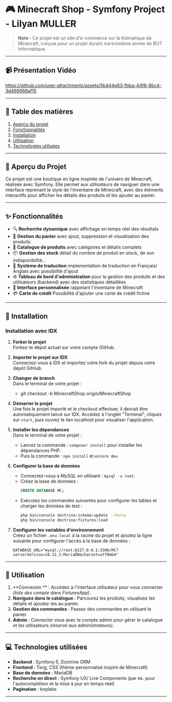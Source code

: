 # 🎮 Minecraft Shop - Symfony Project - Lilyan MULLER

> **Note :** Ce projet est un site d'e-commerce sur la thématique de Minecraft, conçue pour un projet durant ma troisième année de BUT Informatique.

---

## 📹 Présentation Vidéo


https://github.com/user-attachments/assets/5b444e83-fbba-44f8-8bc4-3d499066af15



---

## 📝 Table des matières
1. [Aperçu du projet](#-aperçu-du-projet)
2. [Fonctionnalités](#-fonctionnalités)
3. [Installation](#-installation)
5. [Utilisation](#-utilisation)
6. [Technologies utilisées](#-technologies-utilisées)

---

## 🌟 Aperçu du Projet

Ce projet est une boutique en ligne inspirée de l'univers de Minecraft, réalisée avec Symfony. Elle permet aux utilisateurs de naviguer dans une interface reprenant le style de l'inventaire de Minecraft, avec des éléments interactifs pour afficher les détails des produits et les ajouter au panier.

---

## ✨ Fonctionnalités

- 🔍 **Recherche dynamique** avec affichage en temps réel des résultats
- 🛒 **Gestion du panier** avec ajout, suppression et visualisation des produits
- 📖 **Catalogue de produits** avec catégories et détails complets
- 📦 **Gestion des stock** détail du nombre de produit en stock, de son indisponibilité...
- 📒 **Système de traduction** implementation de traduction en Français/ Anglais avec possibilité d'ajout
- ⚙️ **Tableau de bord d'administration** pour la gestion des produits et des utilisateurs (backend) avec des statistiques détaillées 
- 🎨 **Interface personnalisée** rappelant l'inventaire de Minecraft
- 💳 **Carte de crédit** Possibilité d'ajouter une carte de crédit fictive

---

## 🚀 Installation

### Installation avec IDX

1. **Forker le projet**  
   Forkez-le dépot actuel sur votre compte GitHub.

2. **Importer le projet sur IDX**  
   Connectez-vous à IDX et importez votre fork du projet depuis votre dépôt GitHub.
   
4. **Changer de branch**  
   Dans le terminal de votre projet :
   - git checkout -b MinecraftShop origin/MinecraftShop

5. **Démarrer le projet**  
   Une fois le projet importé et le checkout effectuer, il devrait être automatiquement lancé sur IDX. Accédez à l'onglet "Terminal", cliquez sur `start`, puis ouvrez le lien localhost pour visualiser l'application.

6. **Installer les dépendances**  
   Dans le terminal de votre projet :
   - Lancez la commande : `composer install` pour installer les dépendances PHP.
   - Puis la commande : `npm install` et `encore dev`

7. **Configurer la base de données**  
   - Connectez-vous à MySQL en utilisant : `mysql -u root`.  
   - Créez la base de données :  
     ```sql
     CREATE DATABASE MC;
     ```
   - Exécutez les commandes suivantes pour configurer les tables et charger les données de test :  
     ```bash
     php bin/console doctrine:schema:update --force
     php bin/console doctrine:fixtures:load
     ```

8. **Configurer les variables d'environnement**  
   Créez un fichier `.env.local` à la racine du projet et ajoutez la ligne suivante pour configurer l'accès à la base de données :  
   ```
   DATABASE_URL="mysql://root:@127.0.0.1:3306/MC?serverVersion=10.11.2-MariaDB&charset=utf8mb4"
   ```
---

## 📖 Utilisation

1. **Connexion ** : Accédez à l'interface utilisateur pour vous connecter *(liste des compte dans FixturesApp)*.
2. **Naviguez dans le catalogue** : Parcourez les produits, visualisez les détails et ajoutez-les au panier.
3. **Gestion des commandes** : Passez des commandes en utilisant le panier.
4. **Admin** : Connecter vous avec le compte admin pour gérer le catalogue et les utilisateurs *(réservé aux administrateurs)*.

---

## 💻 Technologies utilisées

- **Backend** : Symfony 5, Doctrine ORM
- **Frontend** : Twig, CSS (thème personnalisé inspiré de Minecraft)
- **Base de données** : MariaDB
- **Recherche en direct** : Symfony UX/ Live Components (par ex. pour l'autocomplétion et la mise à jour en temps réel)
- **Pagination** : knplabs

---

